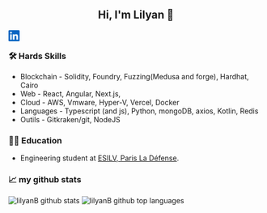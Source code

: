 <div  align="center">
	<h2>
		Hi, I'm Lilyan 👋
	</h2>
</div>
<!--
<a href="https://discord.gg/lilyanB">
  <img align="left" alt="Lilyan's Discord" width="22px" src="https://github.com/lilyanB/lilyanB/blob/main/image/discord.svg" />
</a>
-->
<a href="https://www.linkedin.com/in/lilyanB/">
  <img align="left" alt="Lilyan's LinkedIN" width="22px" src="https://github.com/lilyanB/lilyanB/blob/main/image/linkedin.svg" />
</a>

<br />

### 🛠️ Hards Skills

- Blockchain - Solidity, Foundry, Fuzzing(Medusa and forge), Hardhat, Cairo
- Web - React, Angular, Next.js,
- Cloud - AWS, Vmware, Hyper-V, Vercel, Docker
- Languages - Typescript (and js), Python, mongoDB, axios, Kotlin, Redis
- Outils -  Gitkraken/git, NodeJS

### 👨‍🎓 Education

- Engineering student at [ESILV, Paris La Défense](https://www.esilv.fr/).

### 📈 my github stats
<div>
<img  height="180em"  src="https://github-readme-stats.vercel.app/api?username=lilyanB&show_icons=true&theme=merko&count_private=true"  alt="lilyanB github stats"  />
<img  height="180em"  src="https://github-readme-stats.vercel.app/api/top-langs/?username=lilyanb&hide=python,javascript,Jupyter%20Notebook,CSS,shell,less,EJS,html,hcl,dockerfile&theme=merko&layout=compact&langs_count=5"  alt="lilyanB github top languages"  />
</div>

<!--
![](https://visitor-badge.glitch.me/badge?page_id=lilyanB)

**lilyanB/lilyanB** is a ✨ _special_ ✨ repository because its `README.md` (this file) appears on your GitHub profile.

Here are some ideas to get you started:

- 🔭 I’m currently working on ...
- 🌱 I’m currently learning ...
- 👯 I’m looking to collaborate on ...
- 🤔 I’m looking for help with ...
- 💬 Ask me about ...
- 📫 How to reach me: ...
- 😄 Pronouns: ...
- ⚡ Fun fact: ...
-->
